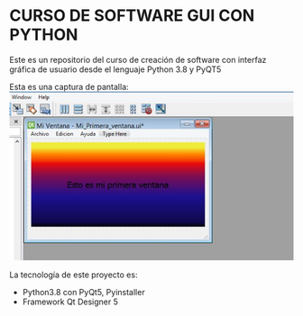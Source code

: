 # CURSO DE SOFTWARE GUI CON PYTHON
Este es un repositorio del curso de creación de software con interfaz gráfica de usuario desde el lenguaje Python 3.8 y PyQT5

Esta es una captura de pantalla:
![Imagen del software ejecutandose](/src/img/screen01.jpg)

La tecnología de este proyecto es:
* Python3.8 con PyQt5, Pyinstaller
* Framework Qt Designer 5
